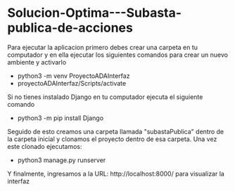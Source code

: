 # Solucion-Optima---Subasta-publica-de-acciones

Para ejecutar la aplicacion primero debes crear una carpeta en tu computador y en ella ejecutar los siguientes comandos para crear un nuevo ambiente y activarlo

<ul>
<li>python3 -m venv ProyectoADAInterfaz</li>
<li>proyectoADAInterfaz/Scripts/activate</li>
</ul>

Si no tienes instalado Django en tu computador ejecuta el siguiente comando

<ul>
<li>python3 -m pip install Django</li>
</ul>

Seguido de esto creamos una carpeta llamada "subastaPublica" dentro de la carpeta inicial y clonamos el proyecto dentro de esa carpeta. Una vez este clonado ejecutamos: 

<ul>
<li>python3 manage.py runserver</li>
</ul>

Y finalmente, ingresamos a la URL: http://localhost:8000/ para visualizar la interfaz

